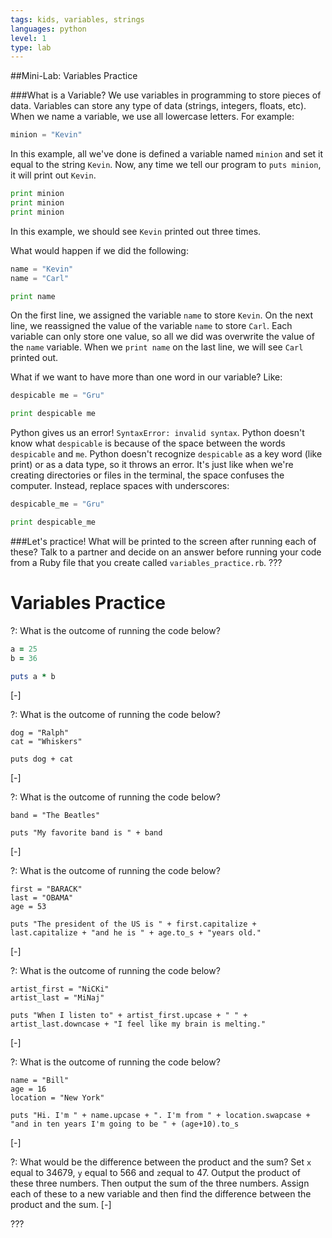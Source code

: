 ```yaml
---
tags: kids, variables, strings
languages: python
level: 1
type: lab
---
```

##Mini-Lab: Variables Practice

###What is a Variable?
We use variables in programming to store pieces of data. Variables can store any type of data (strings, integers, floats, etc). When we name a variable, we use all lowercase letters. For example:
```python
minion = "Kevin"
```
In this example, all we've done is defined a variable named `minion` and set it equal to the string `Kevin`. Now, any time we tell our program to `puts minion`, it will print out `Kevin`.
```python
print minion
print minion
print minion
```
In this example, we should see `Kevin` printed out three times.

What would happen if we did the following:
```python
name = "Kevin"
name = "Carl"

print name
```
On the first line, we assigned the variable `name` to store `Kevin`. On the next line, we reassigned the value of the variable `name` to store `Carl`. Each variable can only store one value, so all we did was overwrite the value of the `name` variable. When we `print name` on the last line, we will see `Carl` printed out.

What if we want to have more than one word in our variable? Like:
```python
despicable me = "Gru"

print despicable me
```
Python gives us an error! `SyntaxError: invalid syntax`. Python doesn't know what `despicable` is because of the space between the words `despicable` and `me`. Python doesn't recognize `despicable` as a key word (like print) or as a data type, so it throws an error. It's just like when we're creating directories or files in the terminal, the space confuses the computer. Instead, replace spaces with underscores:

```python
despicable_me = "Gru"

print despicable_me
```
###Let's practice!
What will be printed to the screen after running each of these? Talk to a partner and decide on an answer before running your code from a Ruby file that you create called `variables_practice.rb`.
???
# Variables Practice

?: What is the outcome of running the code below?
```ruby
a = 25
b = 36

puts a * b
```
[-]

?: What is the outcome of running the code below?
```
dog = "Ralph"
cat = "Whiskers"

puts dog + cat
```
[-]

?: What is the outcome of running the code below?
```
band = "The Beatles"

puts "My favorite band is " + band
```
[-]

?: What is the outcome of running the code below?
```
first = "BARACK"
last = "OBAMA"
age = 53

puts "The president of the US is " + first.capitalize + last.capitalize + "and he is " + age.to_s + "years old."
```
[-]

?: What is the outcome of running the code below?
```
artist_first = "NiCKi"
artist_last = "MiNaj"

puts "When I listen to" + artist_first.upcase + " " + artist_last.downcase + "I feel like my brain is melting."
```
[-]

?: What is the outcome of running the code below?
```
name = "Bill"
age = 16
location = "New York"

puts "Hi. I'm " + name.upcase + ". I'm from " + location.swapcase + "and in ten years I'm going to be " + (age+10).to_s
```
[-]

?: What would be the difference between the product and the sum?
Set `x` equal to 34679, `y` equal to 566 and `z`equal to 47. Output the product of these three numbers. Then output the sum of the three numbers. Assign each of these to a new variable and then find the difference between the product and the sum.
[-]

???
